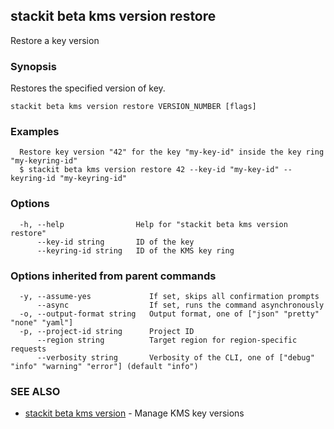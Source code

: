 ## stackit beta kms version restore

Restore a key version

### Synopsis

Restores the specified version of key.

```
stackit beta kms version restore VERSION_NUMBER [flags]
```

### Examples

```
  Restore key version "42" for the key "my-key-id" inside the key ring "my-keyring-id"
  $ stackit beta kms version restore 42 --key-id "my-key-id" --keyring-id "my-keyring-id"
```

### Options

```
  -h, --help                Help for "stackit beta kms version restore"
      --key-id string       ID of the key
      --keyring-id string   ID of the KMS key ring
```

### Options inherited from parent commands

```
  -y, --assume-yes             If set, skips all confirmation prompts
      --async                  If set, runs the command asynchronously
  -o, --output-format string   Output format, one of ["json" "pretty" "none" "yaml"]
  -p, --project-id string      Project ID
      --region string          Target region for region-specific requests
      --verbosity string       Verbosity of the CLI, one of ["debug" "info" "warning" "error"] (default "info")
```

### SEE ALSO

* [stackit beta kms version](./stackit_beta_kms_version.md)	 - Manage KMS key versions

